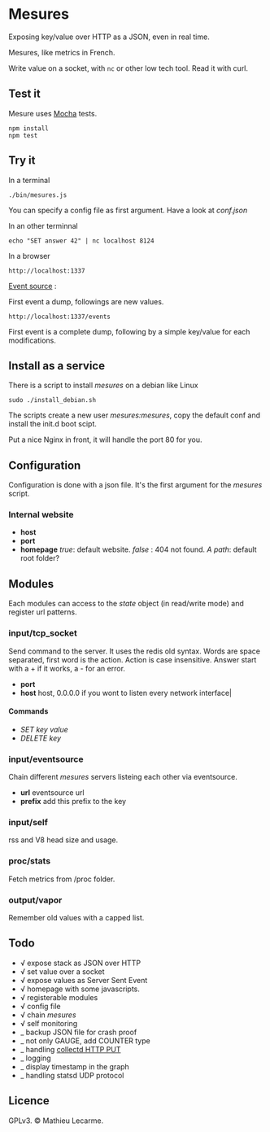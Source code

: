 Mesures
=======

Exposing key/value over HTTP as a JSON, even in real time.

Mesures, like metrics in French.

Write value on a socket, with `nc` or other low tech tool. Read it with curl.

Test it
-------

Mesure uses [Mocha](http://visionmedia.github.com/mocha/) tests.

    npm install
    npm test

Try it
------

In a terminal

    ./bin/mesures.js

You can specify a config file as first argument. Have a look at _conf.json_

In an other terminnal

    echo "SET answer 42" | nc localhost 8124

In a browser

    http://localhost:1337

[Event source](http://dev.w3.org/html5/eventsource/) :

First event a dump, followings are new values.

    http://localhost:1337/events

First event is a complete dump, following by a simple key/value for each modifications.

Install as a service
--------------------

There is a script to install _mesures_ on a debian like Linux

    sudo ./install_debian.sh

The scripts create a new user _mesures:mesures_, copy the default conf
and install the init.d boot scipt.

Put a nice Nginx in front, it will handle the port 80 for you.

Configuration
-------------

Configuration is done with a json file. It's the first argument for the
_mesures_ script.

### Internal website

* **host**
* **port**
* **homepage** _true_: default website. _false_ : 404 not found. _A path_: default root folder?

Modules
-------

Each modules can access to the _state_ object (in read/write mode) and register
url patterns.

### input/tcp_socket

Send command to the server.
It uses the redis old syntax.
Words are space separated, first word is the action.
Action is case insensitive.
Answer start with a + if it works, a - for an error.

* **port**
* **host** host, 0.0.0.0 if you wont to listen every network interface|

#### Commands

* _SET key value_
* _DELETE key_

### input/eventsource

Chain different _mesures_ servers listeing each other via eventsource.

* **url** eventsource url
* **prefix** add this prefix to the key

### input/self

rss and V8 head size and usage.

### proc/stats

Fetch metrics from /proc folder.

### output/vapor

Remember old values with a capped list.


Todo
----

 * √ expose stack as JSON over HTTP
 * √ set value over a socket
 * √ expose values as Server Sent Event
 * √ homepage with some javascripts.
 * √ registerable modules
 * √ config file
 * √ chain _mesures_
 * √ self monitoring
 * _ backup JSON file for crash proof
 * _ not only GAUGE, add COUNTER type
 * _ handling [collectd HTTP PUT](http://collectd.org/wiki/index.php/Plugin:Write_HTTP)
 * _ logging
 * _ display timestamp in the graph
 * _ handling statsd UDP protocol

Licence
-------
GPLv3. © Mathieu Lecarme.
